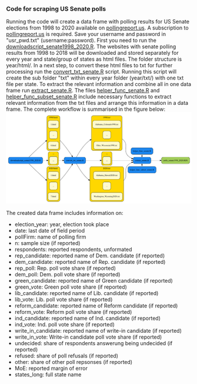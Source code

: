 ### Code for scraping US Senate polls 

Running the code will create a data frame with polling results for US Senate elections from 1998 to 2020 available on [pollingreport.us](https://www.pollingreport.us). A subscription to [pollingreport.us](https://www.pollingreport.us) is required. Save your username and password in "usr_pwd.txt" (username:password). 
First you need to run the [downloadscript_senate1998_2020.R](https://github.com/SinaMaria412/predictors_of_polling_errors/blob/master/us_senate/scrape/downloadscript_senate1998_2020.R). The websites with senate polling results from 1998 to 2018 will be downloaded and stored separately for every year and state/group of states as html files. The folder structure is year/html/. In a next step, to convert these html files to txt for further processing run the [convert_txt_senate.R](https://github.com/SinaMaria412/predictors_of_polling_errors/blob/master/us_senate/scrape/convert_txt_senate.R) script. Running this script will create the sub folder "txt" within every year folder (year/txt/) with one txt file per state. To extract the relevant information and combine all in one data frame run [extract_senate.R](https://github.com/SinaMaria412/predictors_of_polling_errors/blob/master/us_senate/scrape/extract_senate.R). The files [helper_func_senate.R](https://github.com/SinaMaria412/predictors_of_polling_errors/blob/master/us_senate/scrape/helper_func_senate.R) and [helper_func_subset_senate.R](https://github.com/SinaMaria412/predictors_of_polling_errors/blob/master/us_senate/scrape/helper_func_subset_senate.R) include necessary functions to extract relevant information from the txt files and arrange this information in a data frame.
The complete workflow is summarised in the figure below:
![workflow](scrape_senate_workflow.png)


The created data frame includes information on:

- election_year: year, election took place
- date: last date of field period
- pollFirm: name of polling firm
- n: sample size (if reported)
- respondents: reported respondents, unformated
- rep_candidate: reported name of Dem. candidate (if reported)
- dem_candidate: reported name of Rep. candidate (if reported)
- rep_poll: Rep. poll vote share (if reported)
- dem_poll: Dem. poll vote share (if reported)
- green_candidate: reported name of Green candidate (if reported)
- green_vote: Green poll vote share (if reported)
- lib_candidate: reported name of Lib. candidate (if reported)
- lib_vote: Lib. poll vote share (if reported)
- reform_candidate: reported name of Reform candidate (if reported)
- reform_vote: Reform poll vote share (if reported)
- ind_candidate: reported name of Ind. candidate (if reported)
- ind_vote: Ind. poll vote share (if reported)
- write_in_candidate: reported name of write-in candidate (if reported)
- write_in_vote: Write-in candidate poll vote share (if reported)
- undecided: share of respondents answerung being undecided (if reported)
- refused: share of poll refusals (if reported)
- other: share of other poll repsonses (if reported)
- MoE: reported margin of error
- states_long: full state name

